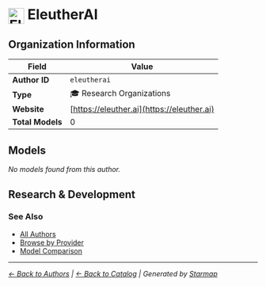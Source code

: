 # <img src="https://raw.githubusercontent.com/agentstation/starmap/master/internal/embedded/logos/eleutherai.svg" alt="EleutherAI" width="32" height="32" style="vertical-align: middle;"> EleutherAI
  
  
  
## Organization Information
  
| Field | Value |
|---------|---------|
| **Author ID** | `eleutherai` |
| **Type** | 🎓 Research Organizations |
| **Website** | [https://eleuther.ai](https://eleuther.ai) |
| **Total Models** | 0 |

  
## Models
  
*No models found from this author.*
  
## Research & Development
  

  
### See Also
  
- [All Authors](../)
- [Browse by Provider](../../providers/)
- [Model Comparison](../../models/)
  
---
*_[← Back to Authors](../) | [← Back to Catalog](../../) | Generated by [Starmap](https://github.com/agentstation/starmap)_*